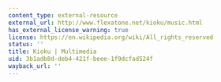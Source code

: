 ```yaml
---
content_type: external-resource
external_url: http://www.flexatone.net/kioku/music.html
has_external_license_warning: true
license: https://en.wikipedia.org/wiki/All_rights_reserved
status: ''
title: Kioku | Multimedia
uid: 3b1adb8d-deb4-421f-beee-1f9dcfad524f
wayback_url: ''
---
```

